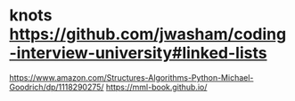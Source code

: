 # knots https://github.com/jwasham/coding-interview-university#linked-lists
https://www.amazon.com/Structures-Algorithms-Python-Michael-Goodrich/dp/1118290275/
https://mml-book.github.io/
